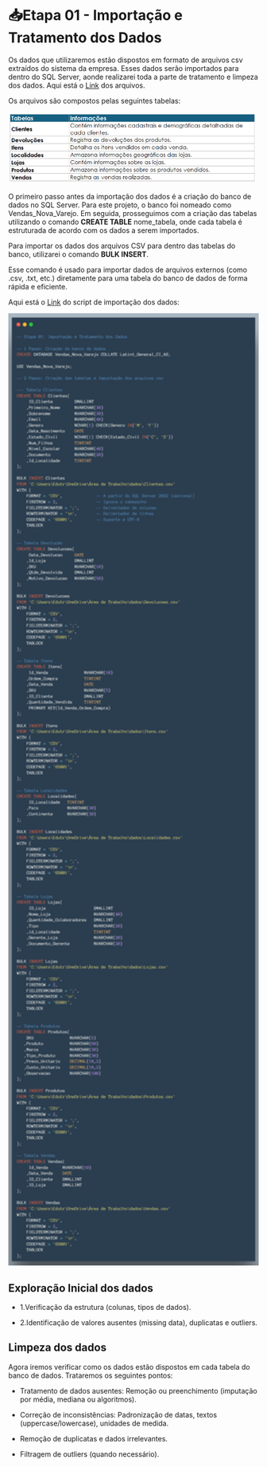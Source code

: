 <h1>📥Etapa 01 - Importação e Tratamento dos Dados</h1> 

Os dados que utilizaremos estão dispostos em formato de arquivos csv extraídos do sistema da empresa. Esses dados serão importados para dentro do SQL Server, aonde realizarei toda a parte de tratamento e limpeza dos dados. Aqui está o <a href="https://github.com/DuduTrindade/Portifolio/tree/main/Projetos/Projeto%2001%20-%20An%C3%A1lise%20de%20Vendas/Etapa%2001%20Importa%C3%A7%C3%A3o%20e%20Tratamento%20dos%20Dados/dados">Link</a> dos arquivos.

Os arquivos são compostos pelas seguintes tabelas:

<div align="center" style="display: inline-block;">
	<img  width="500" src="https://github.com/DuduTrindade/Portifolio/blob/main/Projetos/Projeto%2001%20-%20An%C3%A1lise%20de%20Vendas/Etapa%2001%20Importa%C3%A7%C3%A3o%20e%20Tratamento%20dos%20Dados/img/tb.png">
</div>



O primeiro passo antes da importação dos dados é a criação do banco de dados no SQL Server. Para este projeto, o banco foi nomeado como Vendas_Nova_Varejo. Em seguida, prosseguimos com a criação das tabelas utilizando o comando **CREATE TABLE** nome_tabela, onde cada tabela é estruturada de acordo com os dados a serem importados.

Para importar os dados dos arquivos CSV para dentro das tabelas do banco, utilizarei o comando **BULK INSERT**.

Esse comando é usado para importar dados de arquivos externos (como .csv, .txt, etc.) diretamente para uma tabela do banco de dados de forma rápida e eficiente.


Aqui está o <a href="https://github.com/DuduTrindade/Portifolio/blob/main/Projetos/Projeto%2001%20-%20An%C3%A1lise%20de%20Vendas/Etapa%2001%20Importa%C3%A7%C3%A3o%20e%20Tratamento%20dos%20Dados/Importacao%20dos%20Dados.sql">Link</a> do script de importação dos dados:

<div align="center" style="display: inline-block;">
	<img  width="700" src="https://github.com/DuduTrindade/Portifolio/blob/main/Projetos/Projeto%2001%20-%20An%C3%A1lise%20de%20Vendas/Etapa%2001%20Importa%C3%A7%C3%A3o%20e%20Tratamento%20dos%20Dados/img/tb_import.png">
</div>


## Exploração Inicial dos dados

- 1.Verificação da estrutura (colunas, tipos de dados).

- 2.Identificação de valores ausentes (missing data), duplicatas e outliers.

## Limpeza dos dados
Agora iremos verificar como os dados estão dispostos em cada tabela do banco de dados. Trataremos os seguintes pontos:


- Tratamento de dados ausentes: Remoção ou preenchimento (imputação por média, mediana ou algoritmos).

- Correção de inconsistências: Padronização de datas, textos (uppercase/lowercase), unidades de medida.

- Remoção de duplicatas e dados irrelevantes.

- Filtragem de outliers (quando necessário).
